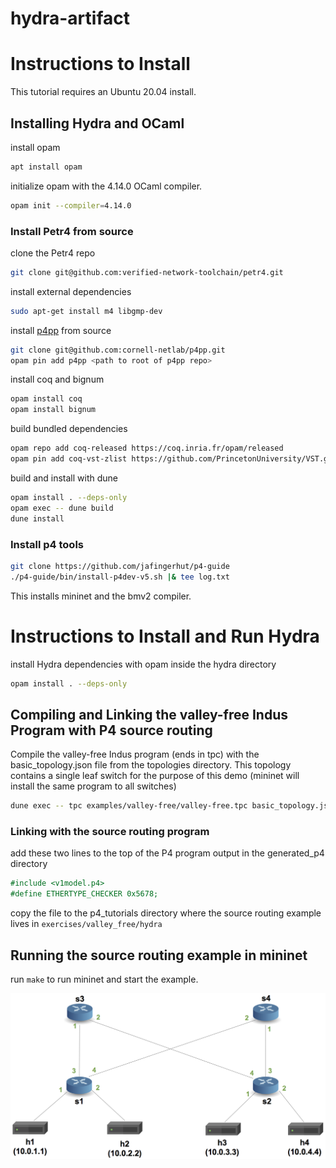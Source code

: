 # hydra-artifact

# Instructions to Install 

This tutorial requires an Ubuntu 20.04 install. 

## Installing Hydra and OCaml

install opam 
```bash
apt install opam
```
initialize opam with the 4.14.0 OCaml compiler. 
```bash
opam init --compiler=4.14.0
```

### Install Petr4 from source 

clone the Petr4 repo
```bash
git clone git@github.com:verified-network-toolchain/petr4.git
```
install external dependencies
```bash
sudo apt-get install m4 libgmp-dev
```

install [p4pp](https://github.com/cornell-netlab/p4pp) from source
```bash
git clone git@github.com:cornell-netlab/p4pp.git
opam pin add p4pp <path to root of p4pp repo>
```

install coq and bignum
```bash
opam install coq
opam install bignum
```
build bundled dependencies
```bash
opam repo add coq-released https://coq.inria.fr/opam/released
opam pin add coq-vst-zlist https://github.com/PrincetonUniversity/VST.git
```
build and install with dune 
```bash
opam install . --deps-only
opam exec -- dune build
dune install
```

### Install p4 tools
```bash
git clone https://github.com/jafingerhut/p4-guide
./p4-guide/bin/install-p4dev-v5.sh |& tee log.txt
```
This installs mininet and the bmv2 compiler. 

# Instructions to Install and Run Hydra 

install Hydra dependencies with opam inside the hydra directory
```bash
opam install . --deps-only
```

## Compiling and Linking the valley-free Indus Program with P4 source routing

Compile the valley-free Indus program (ends in tpc) with the basic_topology.json file from the topologies directory. This topology contains a single leaf switch for the purpose of this demo (mininet will install the same program to all switches)
```bash
dune exec -- tpc examples/valley-free/valley-free.tpc basic_topology.json
```

### Linking with the source routing program 

add these two lines to the top of the P4 program output in the generated_p4 directory
```OCaml
#include <v1model.p4> 
#define ETHERTYPE_CHECKER 0x5678;
```

copy the file to the p4_tutorials directory where the source routing example lives in `exercises/valley_free/hydra`

## Running the source routing example in mininet

run `make` to run mininet and start the example. 

![pod-topo](./p4_tutorials/exercises/basic/pod-topo/pod-topo.png)


